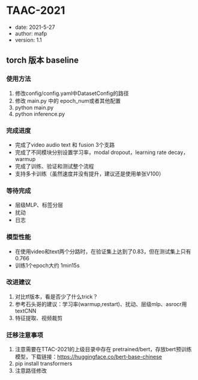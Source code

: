 # TAAC-2021
- date: 2021-5-27
- author: mafp
- version: 1.1

## torch 版本 baseline
### 使用方法
1. 修改config/config.yaml中DatasetConfig的路径
2. 修改 main.py 中的 epoch_num或者其他配置
3. python main.py 
4. python inference.py

### 完成进度
- 完成了video audio text 和 fusion 3个支路
- 完成了不同模块分别设置学习率，modal dropout，learning rate decay，warmup
- 完成了训练、验证和测试整个流程
- 支持多卡训练（虽然速度并没有提升，建议还是使用单张V100）

### 等待完成
- 层级MLP、标签分层
- 扰动
- 日志

### 模型性能
- 在使用video和text两个分路时，在验证集上达到了0.83，但在测试集上只有0.766
- 训练1个epoch大约 1min15s

### 改进建议
1. 对比tf版本，看是否少了什么trick？
2. 参考石头哥的建议：学习率(warmup,restart)、扰动、层级mlp、asrocr用textCNN
3. 特征提取、视频裁剪

### 迁移注意事项
1. 注意需要在TTAC-2021的上级目录中存在 pretrained/bert，存放bert预训练模型，下载链接：https://huggingface.co/bert-base-chinese
2. pip install transformers
3. 注意路径修改



